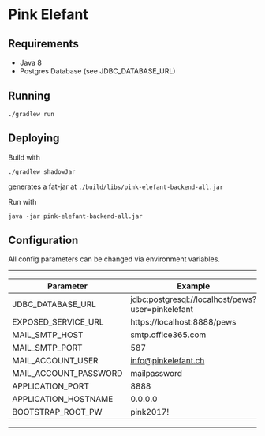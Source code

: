 # Pink Elefant

## Requirements
* Java 8
* Postgres Database (see JDBC_DATABASE_URL)

## Running
    ./gradlew run

## Deploying
Build with

    ./gradlew shadowJar
    
generates a fat-jar at `./build/libs/pink-elefant-backend-all.jar`

Run with

    java -jar pink-elefant-backend-all.jar

## Configuration

All config parameters can be changed via environment variables.

------------------------------------------------------------------------------------------
| Parameter                          | Example                                           |
|------------------------------------|---------------------------------------------------|
| JDBC_DATABASE_URL                  | jdbc:postgresql://localhost/pews?user=pinkelefant |
| EXPOSED_SERVICE_URL                | https://localhost:8888/pews                       |
| MAIL_SMTP_HOST                     | smtp.office365.com                                |
| MAIL_SMTP_PORT                     | 587                                               |
| MAIL_ACCOUNT_USER                  | info@pinkelefant.ch                               |
| MAIL_ACCOUNT_PASSWORD              | mailpassword                                      |
| APPLICATION_PORT                   | 8888                                              |
| APPLICATION_HOSTNAME               | 0.0.0.0                                           |
| BOOTSTRAP_ROOT_PW                  | pink2017!                                         |
------------------------------------------------------------------------------------------
